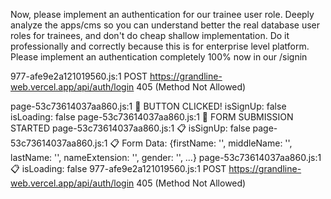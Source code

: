 Now, please implement an authentication for our trainee user role. Deeply analyze the apps/cms so you can understand better the real database user roles for trainees, and don't do cheap shallow implementation. Do it professionally and correctly because this is for enterprise level platform.
Please implement an authentication completely 100% now in our /signin

977-afe9e2a121019560.js:1 
 POST https://grandline-web.vercel.app/api/auth/login 405 (Method Not Allowed)

page-53c73614037aa860.js:1 🔘 BUTTON CLICKED! isSignUp: false isLoading: false
page-53c73614037aa860.js:1 🚀 FORM SUBMISSION STARTED
page-53c73614037aa860.js:1 📋 isSignUp: false
page-53c73614037aa860.js:1 📋 Form Data: 
{firstName: '', middleName: '', lastName: '', nameExtension: '', gender: '', …}
page-53c73614037aa860.js:1 📋 isLoading: false
977-afe9e2a121019560.js:1 
 POST https://grandline-web.vercel.app/api/auth/login 405 (Method Not Allowed)